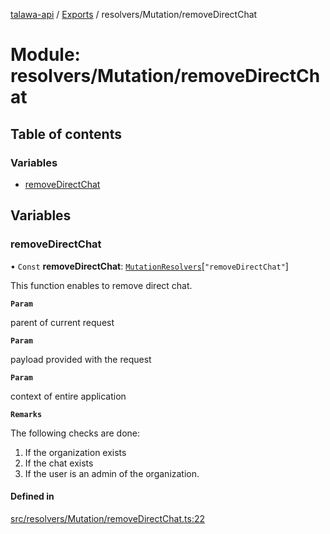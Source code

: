 [talawa-api](../README.md) / [Exports](../modules.md) / resolvers/Mutation/removeDirectChat

# Module: resolvers/Mutation/removeDirectChat

## Table of contents

### Variables

- [removeDirectChat](resolvers_Mutation_removeDirectChat.md#removedirectchat)

## Variables

### removeDirectChat

• `Const` **removeDirectChat**: [`MutationResolvers`](types_generatedGraphQLTypes.md#mutationresolvers)[``"removeDirectChat"``]

This function enables to remove direct chat.

**`Param`**

parent of current request

**`Param`**

payload provided with the request

**`Param`**

context of entire application

**`Remarks`**

The following checks are done:
1. If the organization exists
2. If the chat exists
3. If the user is an admin of the organization.

#### Defined in

[src/resolvers/Mutation/removeDirectChat.ts:22](https://github.com/PalisadoesFoundation/talawa-api/blob/4145524/src/resolvers/Mutation/removeDirectChat.ts#L22)
